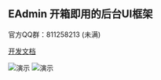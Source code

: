 ## EAdmin 开箱即用的后台UI框架

官方QQ群：811258213 (未满)

[开发文档](http://doc.eadmin.com.cn)

![演示](https://img04.sogoucdn.com/app/a/100520146/6f2bc30db07069a9c4b96612152c0ea7)
![演示](https://img02.sogoucdn.com/app/a/100520146/f9d7f62bf1ebad9dbd247b2457bd3e9f)